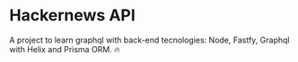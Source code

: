 # Hackernews API
A project to learn graphql with back-end tecnologies: Node, Fastfy, Graphql with Helix and Prisma ORM. 🔥
